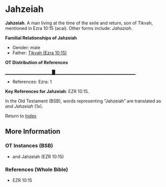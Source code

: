 # Jahzeiah
**Jahzeiah**. 
A man living at the time of the exile and return, son of Tikvah, mentioned in Ezra 10:15 (acai). 
Other forms include: 
*Jahaziah*. 




**Familial Relationships of Jahzeiah**


* Gender: male
* Father: [Tikvah (Ezra 10:15)](Tikvah.2.md)


**OT Distribution of References**

▁▁▁▁▁▁▁▁▁▁▁▁▁▁█▁▁▁▁▁▁▁▁▁▁▁▁▁▁▁▁▁▁▁▁▁▁▁▁
* References: Ezra: 1



**Key References for Jahzeiah**: 
EZR 10:15. 


In the Old Testament (BSB), words representing “Jahzeiah” are translated as 
*and Jahzeiah* (1x). 




Return to [Index](00-Index.md)

## More Information

### OT Instances (BSB)

* and Jahzeiah (EZR 10:15)



### References (Whole Bible)

* EZR 10:15



